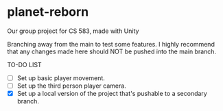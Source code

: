 # planet-reborn
Our group project for CS 583, made with Unity

Branching away from the main to test some features.
I highly recommend that any changes made here should NOT be pushed into the main branch.

TO-DO LIST
- [ ] Set up basic player movement.
- [ ] Set up the third person player camera.
- [X] Set up a local version of the project that's pushable to a secondary branch.
